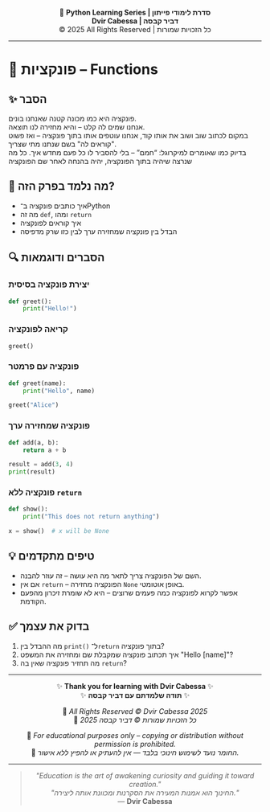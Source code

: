 <!-- DC_HEADER_START -->
<div align="center">

🐍 **Python Learning Series | סדרת לימודי פייתון**  
**Dvir Cabessa | דביר קבסה**  
© 2025 All Rights Reserved | כל הזכויות שמורות

</div>

---
<!-- DC_HEADER_END -->

# 📘 פונקציות – Functions

## ✨ הסבר

פונקציה היא כמו מכונה קטנה שאנחנו בונים.  
אנחנו שמים לה קלט – והיא מחזירה לנו תוצאה.  
במקום לכתוב שוב ושוב את אותו קוד, אנחנו עוטפים אותו בתוך פונקציה – ואז פשוט "קוראים לה" בשם שנתנו מתי שצריך.  
בדיוק כמו שאומרים למיקרוגל: “חמם” – בלי להסביר לו כל פעם מחדש איך.
כל מה שנרצה שיהיה בתוך הפונקציה, יהיה בהנחה לאחר שם הפונקציה

## 🧠 מה נלמד בפרק הזה?
- איך כותבים פונקציה ב־Python
- מה זה `def`, ומהו `return`
- איך קוראים לפונקציה
- הבדל בין פונקציה שמחזירה ערך לבין כזו שרק מדפיסה

## 🔍 הסברים ודוגמאות

### יצירת פונקציה בסיסית
```python
def greet():
    print("Hello!")
```

### קריאה לפונקציה
```python
greet()
```

### פונקציה עם פרמטר
```python
def greet(name):
    print("Hello", name)

greet("Alice")
```

### פונקציה שמחזירה ערך
```python
def add(a, b):
    return a + b

result = add(3, 4)
print(result)
```

### פונקציה ללא `return`
```python
def show():
    print("This does not return anything")

x = show()  # x will be None
```

## 💡 טיפים מתקדמים

* השם של הפונקציה צריך לתאר מה היא עושה – זה עוזר להבנה.
* אם אין `return` – הפונקציה מחזירה `None` באופן אוטומטי.
* אפשר לקרוא לפונקציה כמה פעמים שרוצים – היא לא שומרת זיכרון מהפעם הקודמת.

## ✅ בדוק את עצמך

1. מה ההבדל בין `print()` ל־`return` בתוך פונקציה?
2. איך תכתוב פונקציה שמקבלת שם ומחזירה את המשפט "Hello [name]"?
3. מה תחזיר פונקציה שאין בה `return`?

<!-- DC_FOOTER_START -->
---

<div align="center">

✨ **Thank you for learning with Dvir Cabessa** ✨  
✨ **תודה שלמדתם עם דביר קבסה** ✨  

📘 *All Rights Reserved © Dvir Cabessa 2025*  
📘 *כל הזכויות שמורות © דביר קבסה 2025*  

🔗 *For educational purposes only – copying or distribution without permission is prohibited.*  
🔗 *החומר נועד לשימוש חינוכי בלבד — אין להעתיק או להפיץ ללא אישור.*

---

> _"Education is the art of awakening curiosity and guiding it toward creation."_  
> _"החינוך הוא אמנות המעירה את הסקרנות ומכוונת אותה ליצירה."_  
> — **Dvir Cabessa**

</div>
<!-- DC_FOOTER_END -->

